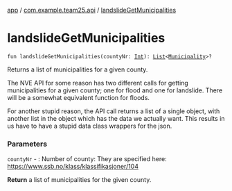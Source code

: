 [app](../index.md) / [com.example.team25.api](index.md) / [landslideGetMunicipalities](./landslide-get-municipalities.md)

# landslideGetMunicipalities

`fun landslideGetMunicipalities(countyNr: `[`Int`](https://kotlinlang.org/api/latest/jvm/stdlib/kotlin/-int/index.html)`): `[`List`](https://kotlinlang.org/api/latest/jvm/stdlib/kotlin.collections/-list/index.html)`<`[`Municipality`](-municipality/index.md)`>?`

Returns a list of municipalities for a given county.

The NVE API for some reason has two different calls for getting municipalities for a given
county; one for flood and one for landslide. There will be a somewhat equivalent function
for floods.

For another stupid reason, the API call returns a list of a single object, with another list
in the object which has the data we actually want. This results in us have to have a stupid
data class wrappers for the json.

### Parameters

`countyNr` - : Number of county: They are specified here: https://www.ssb.no/klass/klassifikasjoner/104

**Return**
a list of municipalities for the given county.

